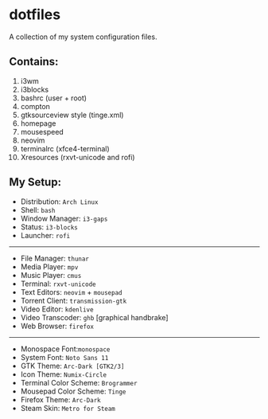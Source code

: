 # dotfiles
A collection of my system configuration files.



## Contains:
1. i3wm
2. i3blocks
3. bashrc (user + root)
4. compton
5. gtksourceview style (tinge.xml)
5. homepage
5. mousespeed
6. neovim
7. terminalrc (xfce4-terminal)
9. Xresources (rxvt-unicode and rofi)



## My Setup:

- Distribution: `Arch Linux`
- Shell: `bash`
- Window Manager: `i3-gaps`
- Status: `i3-blocks`
- Launcher: `rofi`

___

- File Manager: `thunar`
- Media Player: `mpv`
- Music Player: `cmus`
- Terminal: `rxvt-unicode`
- Text Editors: `neovim` + `mousepad`
- Torrent Client: `transmission-gtk`
- Video Editor: `kdenlive`
- Video Transcoder: `ghb` [graphical handbrake]
- Web Browser: `firefox`

___

- Monospace Font:`monospace`
- System Font: `Noto Sans 11`
- GTK Theme: `Arc-Dark [GTK2/3]`
- Icon Theme: `Numix-Circle`
- Terminal Color Scheme: `Brogrammer`
- Mousepad Color Scheme: `Tinge`
- Firefox Theme: `Arc-Dark`
- Steam Skin: `Metro for Steam`

